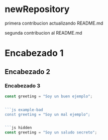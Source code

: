 # newRepository

primera contribucion actualizando README.md

segunda contribucion al README.md

# Encabezado 1
## Encabezado 2
### Encabezado 3
```js example-good
const greeting = "Soy un buen ejemplo";


```js example-bad
const greeting = "Soy un mal ejemplo";


```js hidden
const greeting = "Soy un saludo secreto";
